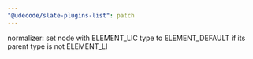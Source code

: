 ```yaml
---
"@udecode/slate-plugins-list": patch
---
```


normalizer: set node with ELEMENT_LIC type to ELEMENT_DEFAULT if its parent type is not ELEMENT_LI
